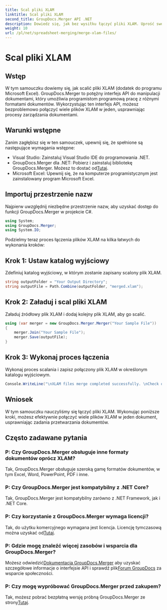 ```yaml
---
title: Scal pliki XLAM
linktitle: Scal pliki XLAM
second_title: GroupDocs.Merger API .NET
description: Dowiedz się, jak bez wysiłku łączyć pliki XLAM. Uprość swoje zadania związane z zarządzaniem dokumentami dzięki temu potężnemu interfejsowi API.
weight: 10
url: /pl/net/spreadsheet-merging/merge-xlam-files/
---
```


# Scal pliki XLAM

## Wstęp

W tym samouczku dowiemy się, jak scalić pliki XLAM (dodatek do programu Microsoft Excel). GroupDocs.Merger to potężny interfejs API do manipulacji dokumentami, który umożliwia programistom programową pracę z różnymi formatami dokumentów. Wykorzystując ten interfejs API, możesz bezproblemowo połączyć wiele plików XLAM w jeden, usprawniając procesy zarządzania dokumentami.

## Warunki wstępne

Zanim zagłębisz się w ten samouczek, upewnij się, że spełnione są następujące wymagania wstępne:

- Visual Studio: Zainstaluj Visual Studio IDE do programowania .NET.
-  GroupDocs.Merger dla .NET: Pobierz i zainstaluj bibliotekę GroupDocs.Merger. Możesz to dostać od[Tutaj](https://releases.groupdocs.com/merger/net/).
- Microsoft Excel: Upewnij się, że na komputerze programistycznym jest zainstalowany program Microsoft Excel.

## Importuj przestrzenie nazw

Najpierw uwzględnij niezbędne przestrzenie nazw, aby uzyskać dostęp do funkcji GroupDocs.Merger w projekcie C#.

```csharp
using System; 
using GroupDocs.Merger;
using System.IO;
```

Podzielmy teraz proces łączenia plików XLAM na kilka łatwych do wykonania kroków:

## Krok 1: Ustaw katalog wyjściowy

Zdefiniuj katalog wyjściowy, w którym zostanie zapisany scalony plik XLAM.

```csharp
string outputFolder = "Your Output Directory";
string outputFile = Path.Combine(outputFolder, "merged.xlam");
```

## Krok 2: Załaduj i scal pliki XLAM

Załaduj źródłowy plik XLAM i dodaj kolejny plik XLAM, aby go scalić.

```csharp
using (var merger = new GroupDocs.Merger.Merger("Your Sample File"))
{
    merger.Join("Your Sample File");
    merger.Save(outputFile);
}
```

## Krok 3: Wykonaj proces łączenia

Wykonaj proces scalania i zapisz połączony plik XLAM w określonym katalogu wyjściowym.

```csharp
Console.WriteLine("\nXLAM files merge completed successfully. \nCheck output in {0}", outputFolder);
```

## Wniosek

W tym samouczku nauczyliśmy się łączyć pliki XLAM. Wykonując poniższe kroki, możesz efektywnie połączyć wiele plików XLAM w jeden dokument, usprawniając zadania przetwarzania dokumentów.

## Często zadawane pytania

### P: Czy GroupDocs.Merger obsługuje inne formaty dokumentów oprócz XLAM?

Tak, GroupDocs.Merger obsługuje szeroką gamę formatów dokumentów, w tym Excel, Word, PowerPoint, PDF i inne.

### P: Czy GroupDocs.Merger jest kompatybilny z .NET Core?

Tak, GroupDocs.Merger jest kompatybilny zarówno z .NET Framework, jak i .NET Core.

### P: Czy korzystanie z GroupDocs.Merger wymaga licencji?

Tak, do użytku komercyjnego wymagana jest licencja. Licencję tymczasową można uzyskać od[Tutaj](https://purchase.groupdocs.com/temporary-license/).

### P: Gdzie mogę znaleźć więcej zasobów i wsparcia dla GroupDocs.Merger?

 Możesz odwiedzić[Dokumentacja GroupDocs.Merger](https://tutorials.groupdocs.com/merger/net/) aby uzyskać szczegółowe informacje o interfejsie API i sprawdź plik[Forum GroupDocs](https://forum.groupdocs.com/c/merger/32) za wsparcie społeczności.

### P: Czy mogę wypróbować GroupDocs.Merger przed zakupem?

 Tak, możesz pobrać bezpłatną wersję próbną GroupDocs.Merger ze strony[Tutaj](https://releases.groupdocs.com/).